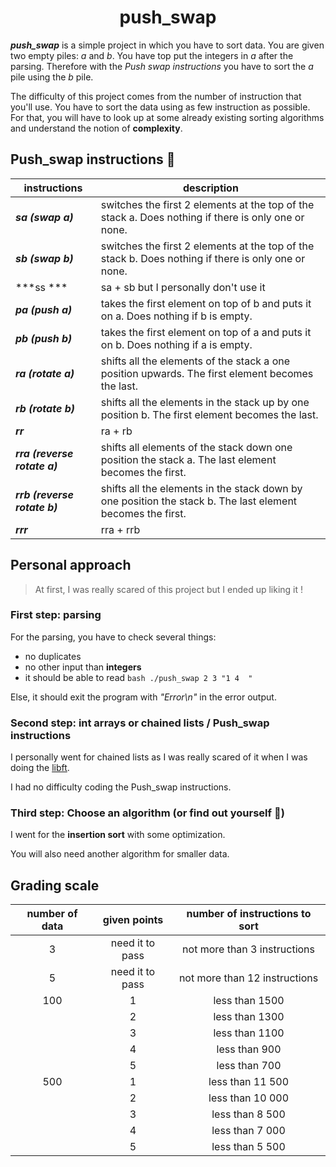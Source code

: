 <h1 align="center">push_swap</h1>

***push_swap*** is a simple project in which you have to sort data. You are given two empty piles: _a_ and _b_.
You have top put the integers in _a_ after the parsing. Therefore with the _Push swap instructions_ you have to sort the _a_ pile using the _b_ pile.

The difficulty of this project comes from the number of instruction that you'll use. You have to sort the data using as few instruction as possible. For that, you will have to look up at some already existing sorting algorithms and understand the notion of **complexity**.

## Push_swap instructions 🔨

| instructions | description |
| --- | --- |
| ***sa (swap a)*** | switches the first 2 elements at the top of the stack a. Does nothing if there is only one or none. |
| ***sb (swap b)*** | switches the first 2 elements at the top of the stack b. Does nothing if there is only one or none. |
| ***ss *** | sa + sb but I personally don't use it |
| ***pa (push a)*** | takes the first element on top of b and puts it on a. Does nothing if b is empty. |
| ***pb (push b)*** | takes the first element on top of a and puts it on b. Does nothing if a is empty. |
| ***ra (rotate a)*** | shifts all the elements of the stack a one position upwards. The first element becomes the last. |
| ***rb (rotate b)*** | shifts all the elements in the stack up by one position b. The first element becomes the last. |
| ***rr*** | ra + rb |
| ***rra (reverse rotate a)*** | shifts all elements of the stack down one position the stack a. The last element becomes the first. |
| ***rrb (reverse rotate b)*** | shifts all the elements in the stack down by one position the stack b. The last element becomes the first. |
| ***rrr*** | rra + rrb |

## Personal approach

> At first, I was really scared of this project but I ended up liking it !

### First step: parsing

For the parsing, you have to check several things:
- no duplicates
- no other input than **integers**
- it should be able to read ```bash ./push_swap 2 3 "1 4  "```

Else, it should exit the program with *"Error\n"* in the error output.

### Second step: int arrays or chained lists / Push_swap instructions

I personally went for chained lists as I was really scared of it when I was doing the [libft](https://github.com/Nonino42/libft).

I had no difficulty coding the Push_swap instructions.

### Third step: Choose an algorithm (or find out yourself 👀)

I went for the **insertion sort** with some optimization.

You will also need another algorithm for smaller data.

## Grading scale

| number of data | given points | number of instructions to sort |
| :--------: | :-------: | :-------: |
| 3 | need it to pass | not more than 3 instructions |
| 5 | need it to pass | not more than 12 instructions |
| 100 | 1 | less than 1500 |
| | 2 | less than 1300 |
| | 3 | less than 1100 |
| | 4 | less than 900 |
| | 5 | less than 700 |
| 500 | 1 | less than 11 500 |
| | 2 | less than 10 000 |
| | 3 | less than 8 500 |
| | 4 | less than 7 000 |
| | 5 | less than 5 500 |
